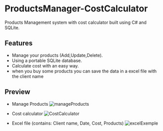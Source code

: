 # ProductsManager-CostCalculator
Products Management system with cost calculator built using C# and SQLite.


## Features
- Manage your products (Add,Update,Delete).
- Using a portable SQLite database.
- Calculate cost with an easy way.
- when you buy some products you can save the data in a excel file with the client name



## Preview
- Manage Products
![manageProducts](https://user-images.githubusercontent.com/65148928/176316202-7155358c-c590-423c-b992-2804051c5a36.PNG)

- Cost calculator
![CostCalculator](https://user-images.githubusercontent.com/65148928/176316209-f2581b93-a625-4cc3-8d4e-cf0022e3a8bd.PNG)

- Excel file (contains: Client name, Date, Cost, Products)
![excelExemple](https://user-images.githubusercontent.com/65148928/176316212-01ce349b-cec8-4739-b255-31ccfb63c804.PNG)
